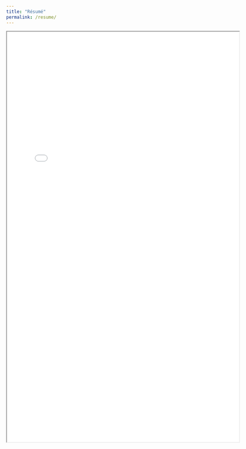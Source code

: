 ```yaml
---
title: "Résumé"
permalink: /resume/
---
```


<iframe frameborder="5" src="/assets/pdfs/Navneet_Resume_RS.pdf" width="125%" height="1110">
</iframe>